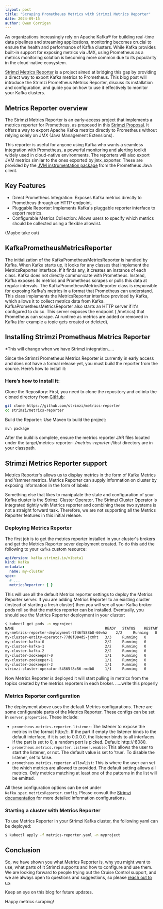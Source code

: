 ```yaml
---
layout: post
title: "Scraping Prometheues Metrics with Strimzi Metrics Reporter"
date: 2024-09-15
author: Owen Corrigan
---
```


As organizations increasingly rely on Apache Kafka® for building real-time data pipelines and streaming applications,
monitoring becomes crucial to ensure the health and performance of Kafka clusters. While Kafka provides built-in support
for exposing metrics via JMX, using Prometheus as a metrics monitoring solution is becoming more common due to its
popularity in the cloud-native ecosystem.

[Strimzi Metrics Reporter](https://github.com/strimzi/metrics-reporter) is a project aimed at bridging this gap by
providing a direct way to export Kafka metrics to Prometheus. This blog post will introduce the Strimzi Prometheus
Metrics Reporter, discuss its installation and configuration, and guide you on how to use it effectively to monitor your
Kafka clusters.

## Metrics Reporter overview

The Strimzi Metrics Reporter is an early-access project that implements a metrics reporter for Prometheus, as proposed
in this [Strimzi Proposal](https://github.com/strimzi/proposals/blob/main/064-prometheus-metrics-reporter.md). It offers a way to export Apache Kafka metrics directly to Prometheus without relying solely on
JMX (Java Management Extensions).

This reporter is useful for anyone using Kafka who wants a seamless integration with Prometheus, a powerful monitoring
and alerting toolkit widely used in cloud-native environments.
The reporters will also export JVM metrics similar to the ones exported by jmx_exporter. These are provided by the [JVM instrumentation package](https://github.com/prometheus/client_java/tree/main/prometheus-metrics-instrumentation-jvm) from the Prometheus Java client.

## Key Features
* Direct Prometheus Integration: Exposes Kafka metrics directly to Prometheus through an HTTP endpoint.
* Pluggable Reporter: Implements Kafka's pluggable reporter interface to export metrics.
* Configurable Metrics Collection: Allows users to specify which metrics should be collected using a flexible allowlist.

(Maybe take out)
## KafkaPrometheusMetricsReporter
The initialization of the KafkaPrometheusMetricsReporter is handled by Kafka. When Kafka starts up, it looks for any classes that implement the MetricsReporter interface. If it finds any, it creates an instance of each class.
Kafka does not directly communicate with Prometheus. Instead, Kafka exposes its metrics and Prometheus scrapes or pulls this data at regular intervals.
The KafkaPrometheusMetricsReporter class is responsible for exposing Kafka's metrics in a format that Prometheus can understand. This class implements the MetricsReporter interface provided by Kafka, which allows it to collect metrics data from Kafka. KafkaPrometheusMetricsReporter also starts an HTTP server if it's configured to do so. This server exposes the endpoint ( /metrics) that Prometheus can scrape. At runtime as metrics are added or removed in Kafka (for example a topic gets created or deleted),



## Installing Strimzi Prometheus Metrics Reporter

*This will change when we have Strimzi integration..... 

Since the Strimzi Prometheus Metrics Reporter is currently in early access and does not have a formal release yet, you
must build the reporter from the source. Here’s how to install it:

### Here’s how to install it:

Clone the Repository: First, you need to clone the repository and cd into the cloned directory
from [GitHub](https://github.com/strimzi/metrics-reporter):

```bash
git clone https://github.com/strimzi/metrics-reporter
cd strimzi/metrics-reporter
```

Build the Reporter: Use Maven to build the project:

```bash
mvn package
```
After the build is complete, ensure the metrics reporter JAR files located under the target/metrics-reporter-
*/metrics-reporter-*/libs/ directory are in your classpath.



## Strimzi Metrics Reporter support

Metrics Reporter's allows us to display metrics in the form of Kafka Metrics and Yammer metrics.
Metrics Reporter can supply information on cluster by exposing information in the form of labels.

Something else that likes to manipulate the state and configuration of your Kafka cluster is the Strimzi Cluster
Operator.
The Strimzi Cluster Operator is integrated tightly with Metrics reporter and combining these two systems is not a straight forward task. Therefore, we are not supporting all the Metrics Reporter features in this initial release.




### Deploying Metrics Reporter

The first job is to get the metrics reporter installed in your cluster's brokers and get the Metrics Reporter sever
deployment created. To do this add the following to your `Kafka` custom resource:

```yaml
apiVersion: kafka.strimzi.io/v1beta1
kind: Kafka
metadata:
  name: my-cluster
spec:
  # ...
  metricsReporter: { }
```

This will use all the default Metrics reporter settings to deploy the Metrics Reporter server.
If you are adding Metrics Reporter to an existing cluster (instead of starting a fresh cluster) then you will see all your
Kafka broker pods roll so that the metrics reporter can be installed.
Eventually, you should see the Metrics Reporter deployment in your cluster:

```bash
$ kubectl get pods -n myproject   
NAME                                          READY   STATUS    RESTARTS   AGE
my-metrics-reporter-deployment-7f46f588b8-66whz    2/2     Running   0          8m48s
my-cluster-entity-operator-77d8f884d5-jxmht   3/3     Running   0          12m
my-cluster-kafka-0                            2/2     Running   0          9m12s
my-cluster-kafka-1                            2/2     Running   0          10m
my-cluster-kafka-2                            2/2     Running   0          9m46s
my-cluster-zookeeper-0                        1/1     Running   0          13m
my-cluster-zookeeper-1                        1/1     Running   0          13m
my-cluster-zookeeper-2                        1/1     Running   0          13m
strimzi-cluster-operator-54565f8c56-rmdb8     1/1     Running   0          14m
```

Now Metrics Reporter is deployed it will start pulling in metrics from the topics created by the metrics reporters in each broker. .....write this properly

### Metrics Reporter configuration
The deployment above uses the default Metrics configurations.
There are some configurable parts of the Metrics Reporter. These configs can be set in `server.properties`. These include:

-  `prometheus.metrics.reporter.listener`: The listener to expose the metrics in the format http://<HOST>:<PORT>. If the <HOST> part if empty the listener binds to the default interface, if it is set to 0.0.0.0, the listener binds to all interfaces. If the <PORT> part is set to 0, a random port is picked. Default: http://:8080.
- `prometheus.metrics.reporter.listener.enable`: This allows the user to start the listener, or not. The default value is set to 'true'. To disable the listener, set to false.
- `prometheus.metrics.reporter.allowlist`: This is where the user can set the which metrics are allowed to provided. The default setting allows all metrics. Only metrics matching at least one of the patterns in the list will be emitted.
  

All these configuration options can be set under `Kafka.spec.metricsReporter.config`.
Please consult
the [Strimzi documentation](https://strimzi.io/docs/operators/latest/configuring.html) for more
detailed information configurations.



### Starting a cluster with Metrics Reporter

To use Metrics Reporter in your Strimzi Kafka cluster, the following yaml can be deployed:

```bash
$ kubectl apply -f metrics-reporter.yaml -n myproject
```

## Conclusion
So, we have shown you what Metrics Reporter is, why you might want to use, what parts of it Strimzi supports and how to
configure and use them.
We are looking forward to people trying out the Cruise Control support, and we are always open to questions and
suggestions, so please [reach out to us](https://strimzi.io/community/).

Keep an eye on this blog for future updates.

Happy metrics scraping!
